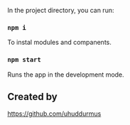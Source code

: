 In the project directory, you can run:

### `npm i`

To instal modules and companents.

### `npm start`

Runs the app in the development mode.

## Created by 

https://github.com/uhuddurmus

